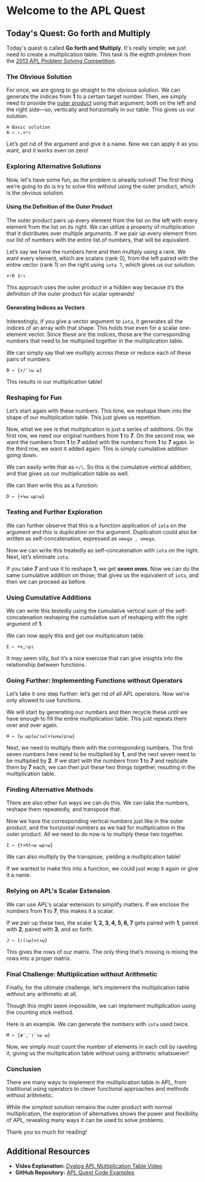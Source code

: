 
# Welcome to the APL Quest 

## Today's Quest: Go forth and Multiply

Today's quest is called **Go forth and Multiply**. It's really simple; we just need to create a multiplication table. This task is the eighth problem from the [2013 APL Problem Solving Competition](https://problems.tryapl.org/psets/2013.html?goto=P8_Go_Forth_And_Multiply).

### The Obvious Solution

For once, we are going to go straight to the obvious solution. We can generate the indices from **1** to a certain target number. Then, we simply need to provide the [outer product](https://mastering.dyalog.com/Operators.html?highlight=outer%20product#outer-product) using that argument, both on the left and the right side—so, vertically and horizontally in our table. This gives us our solution.

```apl
⍝ Basic solution
A ← ∘.×⍨⍳
```

Let’s get rid of the argument and give it a name. Now we can apply it as you want, and it works even on zero!

### Exploring Alternative Solutions

Now, let's have some fun, as the problem is already solved! The first thing we’re going to do is try to solve this without using the outer product, which is the obvious solution.

#### Using the Definition of the Outer Product

The outer product pairs up every element from the list on the left with every element from the list on its right. We can utilize a property of multiplication that it distributes over multiple arguments. If we pair up every element from our list of numbers with the entire list of numbers, that will be equivalent.

Let’s say we have the numbers here and then multiply using a rank. We want every element, which are scalars (rank 0), from the left paired with the entire vector (rank 1) on the right using `iota 7`, which gives us our solution.

```apl
×⍤0 1⍨⍳
```

This approach uses the outer product in a hidden way because it’s the definition of the outer product for scalar operands!

#### Generating Indices as Vectors

Interestingly, if you give a vector argument to `iota`, it generates all the indices of an array with that shape. This holds true even for a scalar one-element vector. Since these are the indices, those are the corresponding numbers that need to be multiplied together in the multiplication table.

We can simply say that we multiply across these or reduce each of these pairs of numbers:

```apl
B ← {×/¨⍳⍵ ⍵}
```

This results in our multiplication table!

### Reshaping for Fun

Let’s start again with these numbers. This time, we reshape them into the shape of our multiplication table. This just gives us repetition.

Now, what we see is that multiplication is just a series of additions. On the first row, we need our original numbers from **1** to **7**. On the second row, we want the numbers from **1** to **7** added with the numbers from **1** to **7** again. In the third row, we want it added again. This is simply cumulative addition going down.

We can easily write that as `+/\`. So this is the cumulative vertical addition, and that gives us our multiplication table as well.

We can then write this as a function:

```apl
D ← {+⍀⍵ ⍵⍴⍳⍵}
```

### Testing and Further Exploration

We can further observe that this is a function application of `iota` on the argument and this is duplication on the argument. Duplication could also be written as self-concatenation, expressed as `omega , omega`.

Now we can write this treatedly as self-concatenation with `iota` on the right. Next, let’s eliminate `iota`. 

If you take **7** and use it to reshape **1**, we get **seven ones**. Now we can do the same cumulative addition on those; that gives us the equivalent of `iota`, and then we can proceed as before.

### Using Cumulative Additions

We can write this testedly using the cumulative vertical sum of the self-concatenation reshaping the cumulative sum of reshaping with the right argument of **1**.

We can now apply this and get our multiplication table. 

```apl
E ← +⍀,⍨⍴⍳
```

It may seem silly, but it’s a nice exercise that can give insights into the relationship between functions.

### Going Further: Implementing Functions without Operators

Let’s take it one step further: let’s get rid of all APL operators. Now we're only allowed to use functions.

We will start by generating our numbers and then recycle these until we have enough to fill the entire multiplication table. This just repeats them over and over again.

```apl
H ← {⍵ ⍵⍴(⍵/⍳⍵)×(⍵×⍵)⍴⍳⍵}
```

Next, we need to multiply them with the corresponding numbers. The first seven numbers here need to be multiplied by **1**, and the next seven need to be multiplied by **2**. If we start with the numbers from **1** to **7** and replicate them by **7** each, we can then put these two things together, resulting in the multiplication table.

### Finding Alternative Methods

There are also other fun ways we can do this. We can take the numbers, reshape them repeatedly, and transpose that.

Now we have the corresponding vertical numbers just like in the outer product, and the horizontal numbers as we had for multiplication in the outer product. All we need to do now is to multiply these two together.

```apl
I ← {t×⍉t←⍵ ⍵⍴⍳⍵}
```

We can also multiply by the transpose, yielding a multiplication table!

If we wanted to make this into a function, we could just wrap it again or give it a name.

### Relying on APL's Scalar Extension

We can use APL's scalar extension to simplify matters. If we enclose the numbers from **1** to **7**, this makes it a scalar.

If we pair up these two, the scalar **1, 2, 3, 4, 5, 6, 7** gets paired with **1**, paired with **2**, paired with **3**, and so forth.

```apl
J ← {↑(⍳⍵)×⊂⍳⍵}
```
This gives the rows of our matrix. The only thing that’s missing is mixing the rows into a proper matrix.

### Final Challenge: Multiplication without Arithmetic

Finally, for the ultimate challenge, let’s implement the multiplication table without any arithmetic at all.

Though this might seem impossible, we can implement multiplication using the counting stick method.

Here is an example. We can generate the numbers with `iota` used twice.

```apl
M ← {≢¨,¨⍳¨⍳⍵ ⍵}
```

Now, we simply must count the number of elements in each cell by raveling it, giving us the multiplication table without using arithmetic whatsoever!

### Conclusion

There are many ways to implement the multiplication table in APL, from traditional using operators to clever functional approaches and methods without arithmetic. 

While the simplest solution remains the outer product with normal multiplication, the exploration of alternatives shows the power and flexibility of APL, revealing many ways it can be used to solve problems.

Thank you so much for reading!

## Additional Resources

- **Video Explanation:** [Dyalog APL Multiplication Table Video](https://youtu.be/O_l-nJYmDrs)
- **GitHub Repository:** [APL Quest Code Examples](https://github.com/abrudz/apl_quest/blob/main/2013/8.apl)
